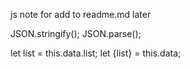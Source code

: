 js note for add to readme.md later


JSON.stringify();
JSON.parse();

let list = this.data.list;
let {list} = this.data;